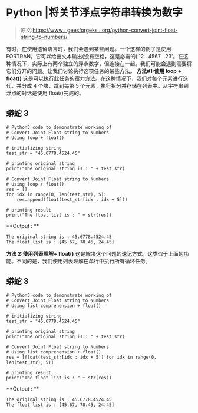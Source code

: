 # Python |将关节浮点字符串转换为数字

> 原文:[https://www . geesforgeks . org/python-convert-joint-float-string-to-numbers/](https://www.geeksforgeeks.org/python-convert-joint-float-string-to-numbers/)

有时，在使用遗留语言时，我们会遇到某些问题。一个这样的例子是使用 FORTRAN，它可以给出文本输出(没有空格，这是必需的)‘12 . 4567 . 23’。在这种情况下，实际上有两个独立的浮点数字，但连接在一起。我们可能会遇到需要将它们分开的问题。让我们讨论执行这项任务的某些方法。
**方法#1:使用 loop + float()**
这是可以执行此任务的蛮力方法。在这种情况下，我们对每个元素进行迭代，并分成 4 个块，跳到每第 5 个元素，执行拆分并存储在列表中。从字符串到浮点的对话是使用 float()完成的。

## 蟒蛇 3

```
# Python3 code to demonstrate working of
# Convert Joint Float string to Numbers
# Using loop + float()

# initializing string
test_str = "45.6778.4524.45"

# printing original string
print("The original string is : " + test_str)

# Convert Joint Float string to Numbers
# Using loop + float()
res = []
for idx in range(0, len(test_str), 5):
    res.append(float(test_str[idx : idx + 5]))

# printing result
print("The float list is : " + str(res))
```

**Output : **

```
The original string is : 45.6778.4524.45
The float list is : [45.67, 78.45, 24.45]
```

**方法 2:使用列表理解+ float()**
这是解决这个问题的速记方式。这类似于上面的功能。不同的是，我们使用列表理解在单行中执行所有循环任务。

## 蟒蛇 3

```
# Python3 code to demonstrate working of
# Convert Joint Float string to Numbers
# Using list comprehension + float()

# initializing string
test_str = "45.6778.4524.45"

# printing original string
print("The original string is : " + test_str)

# Convert Joint Float string to Numbers
# Using list comprehension + float()
res = [float(test_str[idx : idx + 5]) for idx in range(0, len(test_str), 5)]

# printing result
print("The float list is : " + str(res))
```

**Output : **

```
The original string is : 45.6778.4524.45
The float list is : [45.67, 78.45, 24.45]
```